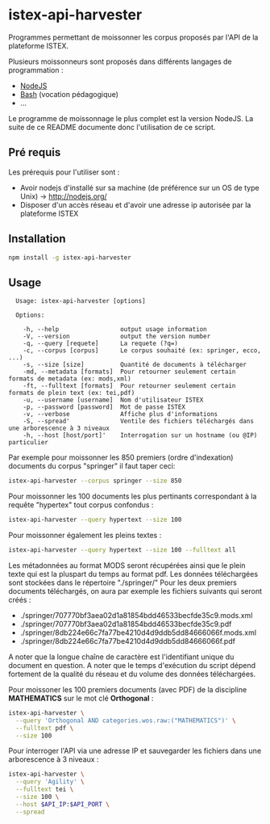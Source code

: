 # istex-api-harvester

Programmes permettant de moissonner les corpus proposés par l'API de la plateforme ISTEX.

Plusieurs moissonneurs sont proposés dans différents langages de programmation :
* [NodeJS](https://github.com/istex/istex-api-harvester/blob/master/nodejs/istex-api-harvester.njs)
* [Bash](https://github.com/istex/istex-api-harvester/blob/master/bash/istex-api-harvester.sh) (vocation pédagogique)
* ...

Le programme de moissonnage le plus complet est la version NodeJS. La suite de ce README documente donc l'utilisation de ce script.

## Pré requis

Les prérequis pour l'utiliser sont :
* Avoir nodejs d'installé sur sa machine (de préférence sur un OS de type Unix) -> http://nodejs.org/
* Disposer d'un accès réseau et d'avoir une adresse ip autorisée par la plateforme ISTEX

## Installation

```bash
npm install -g istex-api-harvester
```

## Usage

```
  Usage: istex-api-harvester [options]

  Options:

    -h, --help                 output usage information
    -V, --version              output the version number
    -q, --query [requete]      La requete (?q=)
    -c, --corpus [corpus]      Le corpus souhaité (ex: springer, ecco, ...)
    -s, --size [size]          Quantité de documents à télécharger
    -md, --metadata [formats]  Pour retourner seulement certain formats de metadata (ex: mods,xml)
    -ft, --fulltext [formats]  Pour retourner seulement certain formats de plein text (ex: tei,pdf)
    -u, --username [username]  Nom d'utilisateur ISTEX
    -p, --password [password]  Mot de passe ISTEX
    -v, --verbose              Affiche plus d'informations
    -S, --spread'              Ventile des fichiers téléchargés dans une arborescence à 3 niveaux
    -h, --host [host/port]'    Interrogation sur un hostname (ou @IP) particulier
```

Par exemple pour moissonner les 850 premiers (ordre d'indexation) documents du corpus "springer" il faut taper ceci:
```bash
istex-api-harvester --corpus springer --size 850
```

Pour moissonner les 100 documents les plus pertinants correspondant à la requête "hypertex" tout corpus confondus :
```bash
istex-api-harvester --query hypertext --size 100
```

Pour moissonner également les pleins textes :
```bash
istex-api-harvester --query hypertext --size 100 --fulltext all
```

Les métadonnées au format MODS seront récupérées ainsi que le plein texte qui est la pluspart du temps au format pdf. Les données téléchargées sont stockées dans le répertoire "./springer/"
Pour les deux premiers documents téléchargés, on aura par exemple les fichiers suivants qui seront créés :
* ./springer/707770bf3aea02d1a81854bdd46533becfde35c9.mods.xml
* ./springer/707770bf3aea02d1a81854bdd46533becfde35c9.pdf
* ./springer/8db224e66c7fa77be4210d4d9ddb5dd84666066f.mods.xml
* ./springer/8db224e66c7fa77be4210d4d9ddb5dd84666066f.pdf

A noter que la longue chaîne de caractère est l'identifiant unique du document en question. A noter que le temps d'exécution du script dépend fortement de la qualité du réseau et du volume des données téléchargées.

Pour moissoner les 100 premiers documents (avec PDF) de la discipline **MATHEMATICS** sur le mot clé **Orthogonal** :
```bash
istex-api-harvester \
  --query 'Orthogonal AND categories.wos.raw:("MATHEMATICS")' \
  --fulltext pdf \
  --size 100
```

Pour interroger l'API via une adresse IP et sauvegarder les fichiers dans une arborescence à 3 niveaux :
```bash
istex-api-harvester \
  --query 'Agility' \
  --fulltext tei \
  --size 100 \
  --host $API_IP:$API_PORT \
  --spread
```
